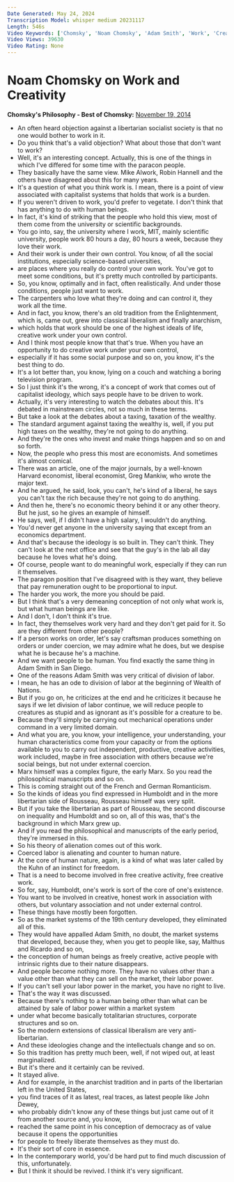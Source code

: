 ```yaml
---
Date Generated: May 24, 2024
Transcription Model: whisper medium 20231117
Length: 546s
Video Keywords: ['Chomsky', 'Noam Chomsky', 'Adam Smith', 'Work', 'Creativity', 'Human Nature', 'Philosophy', 'Political Philosophy', 'Socialism', 'Libertarian socialism', 'Anarcho-syndicalism', 'Anarchist communism', 'Marx', 'Karl Marx', 'Bakunin', 'Capitalism', 'Democracy', "Workers' self-management", "Workers' rights", 'Workplace Democracy', 'Anarchism', 'Anarchist']
Video Views: 39630
Video Rating: None
---
```


# Noam Chomsky on Work and Creativity
**Chomsky's Philosophy - Best of Chomsky:** [November 19, 2014](https://www.youtube.com/watch?v=3fQroFeoD9U)
*  An often heard objection against a libertarian socialist society is that no one would bother to work in it.
*  Do you think that's a valid objection? What about those that don't want to work?
*  Well, it's an interesting concept. Actually, this is one of the things in which I've differed for some time with the paracon people.
*  They basically have the same view. Mike Alwork, Robin Hannell and the others have disagreed about this for many years.
*  It's a question of what you think work is. I mean, there is a point of view associated with capitalist systems that holds that work is a burden.
*  If you weren't driven to work, you'd prefer to vegetate. I don't think that has anything to do with human beings.
*  In fact, it's kind of striking that the people who hold this view, most of them come from the university or scientific backgrounds.
*  You go into, say, the university where I work, MIT, mainly scientific university, people work 80 hours a day, 80 hours a week, because they love their work.
*  And their work is under their own control. You know, of all the social institutions, especially science-based universities,
*  are places where you really do control your own work. You've got to meet some conditions, but it's pretty much controlled by participants.
*  So, you know, optimally and in fact, often realistically. And under those conditions, people just want to work.
*  The carpenters who love what they're doing and can control it, they work all the time.
*  And in fact, you know, there's an old tradition from the Enlightenment, which is, came out, grew into classical liberalism and finally anarchism,
*  which holds that work should be one of the highest ideals of life, creative work under your own control.
*  And I think most people know that that's true. When you have an opportunity to do creative work under your own control,
*  especially if it has some social purpose and so on, you know, it's the best thing to do.
*  It's a lot better than, you know, lying on a couch and watching a boring television program.
*  So I just think it's the wrong, it's a concept of work that comes out of capitalist ideology, which says people have to be driven to work.
*  Actually, it's very interesting to watch the debates about this. It's debated in mainstream circles, not so much in these terms.
*  But take a look at the debates about a taxing, taxation of the wealthy.
*  The standard argument against taxing the wealthy is, well, if you put high taxes on the wealthy, they're not going to do anything.
*  And they're the ones who invest and make things happen and so on and so forth.
*  Now, the people who press this most are economists. And sometimes it's almost comical.
*  There was an article, one of the major journals, by a well-known Harvard economist, liberal economist, Greg Mankiw, who wrote the major text.
*  And he argued, he said, look, you can't, he's kind of a liberal, he says you can't tax the rich because they're not going to do anything.
*  And then he, there's no economic theory behind it or any other theory. But he just, so he gives an example of himself.
*  He says, well, if I didn't have a high salary, I wouldn't do anything.
*  You'd never get anyone in the university saying that except from an economics department.
*  And that's because the ideology is so built in. They can't think. They can't look at the next office and see that the guy's in the lab all day because he loves what he's doing.
*  Of course, people want to do meaningful work, especially if they can run it themselves.
*  The paragon position that I've disagreed with is they want, they believe that pay remuneration ought to be proportional to input.
*  The harder you work, the more you should be paid.
*  But I think that's a very demeaning conception of not only what work is, but what human beings are like.
*  And I don't, I don't think it's true.
*  In fact, they themselves work very hard and they don't get paid for it. So are they different from other people?
*  If a person works on order, let's say craftsman produces something on orders or under coercion, we may admire what he does, but we despise what he is because he's a machine.
*  And we want people to be human. You find exactly the same thing in Adam Smith in San Diego.
*  One of the reasons Adam Smith was very critical of division of labor.
*  I mean, he has an ode to division of labor at the beginning of Wealth of Nations.
*  But if you go on, he criticizes at the end and he criticizes it because he says if we let division of labor continue, we will reduce people to creatures as stupid and as ignorant as it's possible for a creature to be.
*  Because they'll simply be carrying out mechanical operations under command in a very limited domain.
*  And what you are, you know, your intelligence, your understanding, your human characteristics come from your capacity or from the options available to you to carry out independent, productive, creative activities, work included, maybe in free association with others because we're social beings, but not under external coercion.
*  Marx himself was a complex figure, the early Marx. So you read the philosophical manuscripts and so on.
*  This is coming straight out of the French and German Romanticism.
*  So the kinds of ideas you find expressed in Humboldt and in the more libertarian side of Rousseau, Rousseau himself was very split.
*  But if you take the libertarian as part of Rousseau, the second discourse on inequality and Humboldt and so on, all of this was, that's the background in which Marx grew up.
*  And if you read the philosophical and manuscripts of the early period, they're immersed in this.
*  So his theory of alienation comes out of this work.
*  Coerced labor is alienating and counter to human nature.
*  At the core of human nature, again, is a kind of what was later called by the Kuhn of an instinct for freedom.
*  That is a need to become involved in free creative activity, free creative work.
*  So for, say, Humboldt, one's work is sort of the core of one's existence.
*  You want to be involved in creative, honest work in association with others, but voluntary association and not under external control.
*  These things have mostly been forgotten.
*  So as the market systems of the 19th century developed, they eliminated all of this.
*  They would have appalled Adam Smith, no doubt, the market systems that developed, because they, when you get to people like, say, Malthus and Ricardo and so on,
*  the conception of human beings as freely creative, active people with intrinsic rights due to their nature disappears.
*  And people become nothing more. They have no values other than a value other than what they can sell on the market, their labor power.
*  If you can't sell your labor power in the market, you have no right to live.
*  That's the way it was discussed.
*  Because there's nothing to a human being other than what can be attained by sale of labor power within a market system
*  under what become basically totalitarian structures, corporate structures and so on.
*  So the modern extensions of classical liberalism are very anti-libertarian.
*  And these ideologies change and the intellectuals change and so on.
*  So this tradition has pretty much been, well, if not wiped out, at least marginalized.
*  But it's there and it certainly can be revived.
*  It stayed alive.
*  And for example, in the anarchist tradition and in parts of the libertarian left in the United States,
*  you find traces of it as latest, real traces, as latest people like John Dewey,
*  who probably didn't know any of these things but just came out of it from another source and, you know,
*  reached the same point in his conception of democracy as of value because it opens the opportunities
*  for people to freely liberate themselves as they must do.
*  It's their sort of core in essence.
*  In the contemporary world, you'd be hard put to find much discussion of this, unfortunately.
*  But I think it should be revived. I think it's very significant.
